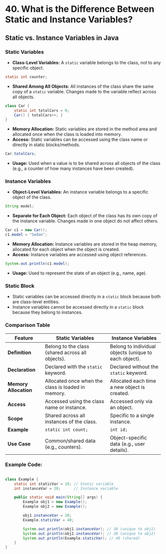 # 40.  What is the Difference Between Static and Instance Variables?

## Static vs. Instance Variables in Java

### Static Variables
- **Class-Level Variables:** A `static` variable belongs to the class, not to any specific object.
```java
static int counter;
```
- **Shared Among All Objects:** All instances of the class share the same copy of a `static` variable. Changes made to the variable reflect across all objects.
```java
class Car {
    static int totalCars = 0;
    Car() { totalCars++; }
}
```
- **Memory Allocation:** Static variables are stored in the method area and allocated once when the class is loaded into memory.
- **Access:** Static variables can be accessed using the class name or directly in static blocks/methods.
```java
Car.totalCars;
```
- **Usage:** Used when a value is to be shared across all objects of the class (e.g., a counter of how many instances have been created).

### Instance Variables
- **Object-Level Variables:** An instance variable belongs to a specific object of the class.
```java
String model;
```
- **Separate for Each Object:** Each object of the class has its own copy of the instance variable. Changes made in one object do not affect others.
```java
Car c1 = new Car();
c1.model = "Sedan";
```
- **Memory Allocation:** Instance variables are stored in the heap memory, allocated for each object when the object is created.
- **Access:** Instance variables are accessed using object references.
```java
System.out.println(c1.model);
```
- **Usage:** Used to represent the state of an object (e.g., name, age).

### Static Block
- Static variables can be accessed directly in a `static` block because both are class-level entities.
- Instance variables cannot be accessed directly in a `static` block because they belong to instances.

### Comparison Table

| **Feature**         | **Static Variables**                                   | **Instance Variables**                                 |
|---------------------|--------------------------------------------------------|--------------------------------------------------------|
| **Definition**      | Belong to the class (shared across all objects).       | Belong to individual objects (unique to each object).  |
| **Declaration**     | Declared with the `static` keyword.                    | Declared without the `static` keyword.                 |
| **Memory Allocation** | Allocated once when the class is loaded in memory.   | Allocated each time a new object is created.           |
| **Access**          | Accessed using the class name or instance.             | Accessed only via an object.                           |
| **Scope**           | Shared across all instances of the class.              | Specific to a single instance.                         |
| **Example**         | `static int count;`                                    | `int id;`                                              |
| **Use Case**        | Common/shared data (e.g., counters).                   | Object-specific data (e.g., user details).             |

### Example Code:

```java

class Example {
    static int staticVar = 10; // Static variable
    int instanceVar = 20;      // Instance variable

    public static void main(String[] args) {
        Example obj1 = new Example();
        Example obj2 = new Example();

        obj1.instanceVar = 30;
        Example.staticVar = 40;

        System.out.println(obj1.instanceVar); // 30 (unique to obj1)
        System.out.println(obj2.instanceVar); // 20 (unique to obj2)
        System.out.println(Example.staticVar); // 40 (shared)
    }
}
```
